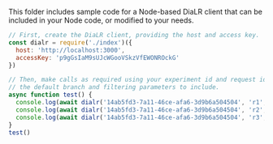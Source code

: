 This folder includes sample code for a Node-based DiaLR client that can be included in your Node code, or modified to your needs.

```javascript
// First, create the DiaLR client, providing the host and access key.
const dialr = require('./index')({
  host: 'http://localhost:3000',
  accessKey: 'p9gGsIaM9sUJcWGooVSkzVfEWONROckG'
})

// Then, make calls as required using your experiment id and request id, and optionally provide
// the default branch and filtering parameters to include.
async function test() {
  console.log(await dialr('14ab5fd3-7a11-46ce-afa6-3d9b6a504504', 'r1', 'a', { clientCode: 'xxx' }))
  console.log(await dialr('14ab5fd3-7a11-46ce-afa6-3d9b6a504504', 'r2', 'a', { clientCode: 'xxx' }))
  console.log(await dialr('14ab5fd3-7a11-46ce-afa6-3d9b6a504504', 'r3', 'a', { clientCode: 'xxx' }))
}
test()
```
